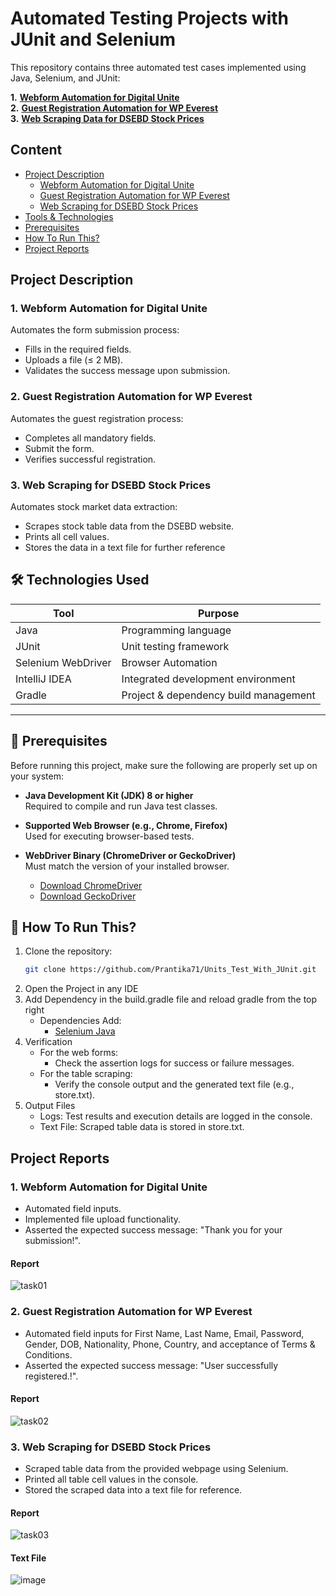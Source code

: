 ﻿# Automated Testing Projects with JUnit and Selenium

 This repository contains three automated test cases implemented using Java, Selenium, and JUnit:

 **1.** [**Webform Automation for Digital Unite**](https://www.digitalunite.com/practice-webform-learners)<br>
**2.** [**Guest Registration Automation for WP Everest**](https://demo.wpeverest.com/user-registration/guest-registration-form/)<br>
**3.** [**Web Scraping Data for DSEBD Stock Prices**](https://dsebd.org/latest_share_price_scroll_by_value.php)


## **Content**
- [Project Description](#project-description)
  - [Webform Automation for Digital Unite](#Webform-Automation-for-Digital-Unite)
  - [Guest Registration Automation for WP Everest](#Guest-Registration-Automation-for-WP-Everest)
  - [Web Scraping for DSEBD Stock Prices](#Web-Scraping-for-DSEBD-Stock-Prices)
- [Tools & Technologies](#Tools-&-Technologies)
- [Prerequisites](#Prerequisites)
- [How To Run This?](#How-To-Run-This?)
- [Project Reports](#Project-Reports)


## Project Description

### 1. Webform Automation for Digital Unite
Automates the form submission process:
- Fills in the required fields.
- Uploads a file (≤ 2 MB).
- Validates the success message upon submission.

 ### 2. Guest Registration Automation for WP Everest
 Automates the guest registration process:
 - Completes all mandatory fields.
 - Submit the form.
 - Verifies successful registration.

 ### 3. Web Scraping for DSEBD Stock Prices
 Automates stock market data extraction:
 - Scrapes stock table data from the DSEBD website.
 - Prints all cell values.
 - Stores the data in a text file for further reference

## 🛠️ Technologies Used

| Tool                | Purpose                         |
|---------------------|----------------------------------|
| Java                | Programming language             |
| JUnit               | Unit testing framework           |
| Selenium WebDriver  | Browser Automation           |
| IntelliJ IDEA       | Integrated development environment |
| Gradle              | Project & dependency build management   |

---

## 🔧 Prerequisites

Before running this project, make sure the following are properly set up on your system:

- **Java Development Kit (JDK) 8 or higher**  
  Required to compile and run Java test classes.

- **Supported Web Browser (e.g., Chrome, Firefox)**  
  Used for executing browser-based tests.

- **WebDriver Binary (ChromeDriver or GeckoDriver)**  
  Must match the version of your installed browser.  
  - [Download ChromeDriver](https://sites.google.com/a/chromium.org/chromedriver/)
  - [Download GeckoDriver](https://github.com/mozilla/geckodriver/releases)

## 🚀 How To Run This?
1. Clone the repository:
   ```bash
   git clone https://github.com/Prantika71/Units_Test_With_JUnit.git
2. Open the Project in any IDE
3. Add Dependency in the build.gradle file and reload gradle from the top right
   - Dependencies Add:
     - [Selenium Java](https://mvnrepository.com/artifact/org.seleniumhq.selenium/selenium-java/4.33.0)
4. Verification
   - For the web forms:
      - Check the assertion logs for success or failure messages.
   - For the table scraping:
      - Verify the console output and the generated text file (e.g., store.txt).
5. Output Files
   - Logs: Test results and execution details are logged in the console.
   - Text File: Scraped table data is stored in store.txt.


## Project Reports
### 1. Webform Automation for Digital Unite
- Automated field inputs.
- Implemented file upload functionality.
- Asserted the expected success message: "Thank you for your submission!".
#### Report
![task01](![image](https://github.com/user-attachments/assets/025b724c-89b5-47f5-9086-1168238e9110)
)

### 2. Guest Registration Automation for WP Everest
- Automated field inputs for First Name, Last Name, Email, Password, Gender, DOB, Nationality, Phone, Country, and acceptance of Terms & Conditions.
- Asserted the expected success message: "User successfully registered.!".
#### Report 
![task02](![image](https://github.com/user-attachments/assets/a160e990-1388-4ad8-960b-f8c588841d93)
)

### 3. Web Scraping for DSEBD Stock Prices
- Scraped table data from the provided webpage using Selenium.
- Printed all table cell values in the console.
- Stored the scraped data into a text file for reference. 
#### Report
![task03](??)
#### Text File
![image](??)






